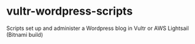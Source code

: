 # vultr-wordpress-scripts
Scripts set up and administer a Wordpress blog in Vultr or AWS Lightsail (Bitnami build)
